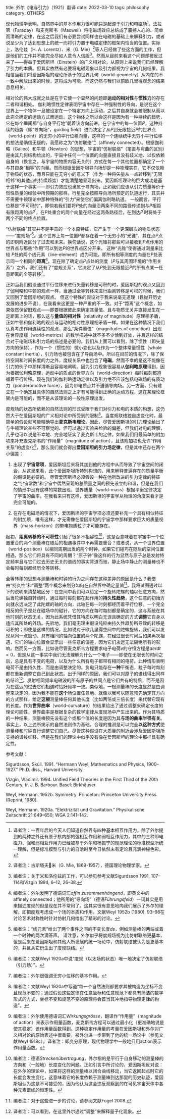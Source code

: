 title: 外尔《电与引力》（1921）翻译
date: 2022-03-10
tags: philosophy
category: OTHERS

现代物理学表明，自然界中的基本作用力很可能只是起源于引力和电磁场[^1]。法拉第（Faraday）和麦克斯韦（Maxwell）将电磁场效应总结成了震撼人心的、简单而清晰的定律，在这之后我们有必要尝试同样也在电磁的基础上来解释引力，或者说至少为了达到思想上的统一而将引力置于电磁定律的框架内恰当的位置。实际上，洛伦兹（H. A. Lorentz）、米（G. Mie）[^2]等人已经做了些这方面的工作，但是他们的工作并不能完全尽如人意令人信服[^3]。然而从目前来看这个问题却被反过来了——得益于爱因斯坦（Einstein）的广义相对论，从原则上来说我们已经理解了引力的本质。但其实依然有必要将电磁现象以及引力都视为宇宙的几何结果。我相信当我们将爱因斯坦的理论所基于的世界几何（world-geometry）从内在的不一致中解放出来的时候，这将成为可能，而这仍然与我们以前欧几里得观念的结果息息相关。

相对论的伟大成就之处是在于它使一个显然的问题即**运动的相对性**与**惯性力**的存在二者和谐相处。 伽利略惯性定律表明宇宙中存在一种强制性的导向，是说在这个世界上一个物体一旦被设定在一个特定方向上运动，之后其自身就会被限制从而以此完全确定的运动方式而运动。这个物体之所以会这样是因为有一种持续的趋势，它在每个瞬间都“与自身平行地”朝着该方向前进。在宇宙中的每一位置$P$，这种持续的趋势（即“导向场”，guiding field）进而决定了从$P$到无限接近$P$的世界点（world-point）的无穷小的平行位移向量，这样的一个连续统中无穷小平行位移的想法是确信无疑的，我愿称之为“仿射联络”[^4]（affinely connected）。根据伽利略（Galieo）和牛顿（Newton）的思想，宇宙的“仿射联络”（笔直与弯曲的区别）是由其几何结构给出的，宇宙中任何一个位置的向量直接且没有歧义地、以仅依赖自身的（换言之，与宇宙的物质内容无关的）方式在每一个其他位置都确定了一个与其自身“相等”的向量。然而根据爱因斯坦导向场却是一种物理实在，它不仅依赖于物质的状态，而且只能在无穷小的意义下（作为一种将矢量从一点转移到“无限相邻”的其他点的持续趋势）才能清楚地显现出来。爱因斯坦理论的巨大成功是基于这样一个事实——即引力效应也隶属于导向场，正如我们应该从引力质量等价于惯性质量的经验中所预期的那样。行星完全按照导向场所预定的轨道运行，其实并不需要牛顿理论中那种特殊的“引力”来使它们偏离伽利略轨道。 一般而言，平行位移是“不可积的”，即倘若我们要将$P$处的向量沿两条不同的路径传递到与$P$相距有限距离的点$P^{\prime}$，在$P$处重合的两个向量在经过这两条路径后，在到达$P^{\prime}$时将处于两个不同的终点位置。

“仿射联络”其实并不是宇宙的一个本原特征，它产生于一个更深层次的物质状态——“度规场”[^5]。这个世界上每一位置P都存在着一个无穷小的“光锥”，其在点$P$点的即刻附近区分了过去和未来。换句话说，这个光锥将那些可以接收到$P$点作用的世界点与那些“作用”可以到达$P$的世界点区分开来。 这种“光锥”使得通过测量来比较 $P$处的两个线元素（line-element）成为可能，即所有相等测度的向量在$P$处表示同一个相同的**距离**[^6]。现在除了确定点$P$点处的测度（$P$与其周围环境的“作用关系”）之外，我们还有了“度规关系”，它决定了从$P$处到无限接近$P$的所有点某一任意距离的全等转移[^7]。

正如当我们假设通过平行位移来进行矢量转移是可积的时，爱因斯坦的观点又回到了伽利略和牛顿的观点一样，当通过全等转移来进行距离转移是可积的时候，我们又回到了爱因斯坦的观点。 但这个特殊的假设对于我来说毫无道理（且抛开历史发展的进步不说），在我看来这更是一种严重的不一致。对于“距离”这个概念，如果依然保留旧观点——即要根据彼此来确定其量值、且与物质无关并直接发生在一定距离上的话，那么这与**量值的相对性**（relativity of magnitude）原理相矛盾，正如牛顿和伽利略的观点与运动的相对性原理相矛盾一样。如果在这种情况下我们认真考虑作用连续性的观点，那么“条件量值”（magnitudes of condition）出现在世界度规（world-metrics）的数学描述中就不多不少恰到好处，并且这样的结合对于电磁场和引力场的描述是必要的。我们从上面可以看到，除了惯性（即矢量方向的保持），作为一个（惯性的）微小变化以及作为一个整体常量惯性（whole constant inertia），引力场也被包含在了导向场中。所以在目前的情况下，除了保持空间和时间长度的力之外，度规关系中也包含了**电磁**。然而不幸的是这不能像在引力的例子中那样清晰且容易地阐明。因为引力现象很容易从**伽利略原理**得到，因为根据伽利略原理，运动中的质点的世界方向（world-direction）每时每刻都遵循着平行位移。现在我们的伽利略运动定律以及引力绝不应该包括电磁场的有质动力（ponderomotive force），因为带电质点并不遵循导向场。另一方面，只有建立在一个确定且具体的自然法则之上才有可能得到正确的运动方程，这在某理论框架内是可能的，而不是从该理论的一般性原理出发。

度规场的状态所依赖的自然法则的形式受限于我们对引力和电的本质的构想，这仍然大于在爱因斯坦的广义相对论中所受到的限制[^8]。当度规联络独自虚变化时，最简单的假设就可能精确导出**麦克斯韦理论**。因此，尽管爱因斯坦的引力理论给出了与牛顿理论某些不可察觉的、但可以通过实验来检验的偏差，但我们对电的理解，几乎也可以说是不幸地、完全地证实了麦克斯韦的定律。如果我们用最简单的附加项来补充麦克斯韦的“作用量”（magnitude of action），且该附加项也允许“作用关系”的虚变化[^9]，那么我们就会得出**爱因斯坦的引力场定律**，但是其中还存在两个小偏差：

1.  出现了**宇宙常项**，爱因斯坦后来将其加到他的方程中从而导致了宇宙空间的闭合。从这里来看，此个爱因斯坦所特别构想的、用来解释普遍存在的质量平衡的假设是必要的。 尽管爱因斯坦必须假设一种在他所改进的引力定律的特征之“宇宙常数”和宇宙中偶然呈现的总质量之间的预先设立的和谐，但是在我们的情形中没有这样的常数出现，世界质量（world-mass）根据平衡定律决定了宇宙的曲率。在我看来只有这样，爱因斯坦的宇宙学从物理的角度来看才是完全可能的。

2.  在存在电磁场的情况下，爱因斯坦的宇宙学项必须还要补充一个具有相似特征的附加项，唯有这样，才无需像在爱因斯坦的宇宙学中那样要求巨大的质量视界（mass-horizon）的带电物质粒子才可能存在。

起初，**距离转移的不可积性**引起了很多不相容性[^10]，这是否意味着在宇宙中一个位置重合的两个测量棒在随后的相遇事件中不再需要重合？或者说，从一个世界位置（world-position）以相同周期出发的两个时钟，如果它们碰巧在随后的空间位置相遇，那么它们将具有不同的周期？“原子钟”像这样的行为显然与原子总是发射特定频率且与它们过去历史无关的谱线的事实背道而驰，静止场中静止的测量棒也不会每时每刻都经历全等转移。

全等转移的思想与测量棒和时钟的行为之间存在这种差异的原因是什么？我借由“持久性”和“调整”两个概念来划分如何在自然界中确定量值[^11]，我将试图通过以下的说明来清楚地区分：在空间中我们可以给定一个旋转陀螺的轴以任意方向，然后当陀螺独自转动时，通过每时每刻都在起作用的**持久性趋势**，这个任意的初始方向就永远决定了此陀螺的轴的方向，此轴在每一时刻都经历着平行位移。一个完全相反的例子是处在磁场中的磁针，它的方向在每时每刻都是确定的，这与系统在其他时刻的状态无关，因为此系统凭借其特质以明白无误且确定的方式**调整**它自身以适应其所处的外场。先验地，我们毫无理由假设纯粹由持久性趋势所导致的转移是可积的；即使是这样的情况，比如说对于欧几里得空间中的陀螺旋转，我们可以发现从同一点启动、具有相同的轴向位置的两个陀螺，在经过很长时间后如果再次相遇，它们的轴向位置会显示出一些任意的偏差，因为它们永远无法隔绝所有的影响。然而另一方面，比如说尽管麦克斯韦方程要求电子电荷$e$的守恒方程是$de/dt=0$，但是从这一事实中我们无法理解为什么一个电子——即使在无限长的时间之后，总是具有不变的电荷，以及为什么所有电子都带有相同的电荷。此种情形表明电荷不是由持久性、而是由调整决定的。负电只能存在**一种**平衡态，粒子每时每刻都在重新调整它自己到此状态。出于同样的原因，我们可以对原子的谱线得出同样的结论[^12]。发射相同频率电磁波的所有原子的共同点是它们共有的特质，而不是因为在遥远的过去它们相遇时恰好频率一致。类似地，一根测量棒的长度显然是由调整来决定的，因为我不能在**这个**场位置任意地、就像以我可以随意预先确定其方向的方式那样，给定**这根**测量棒任何其他长度（比如两倍或三倍长度）来代替它现有的长度。作为**世界曲率**（world-curvature）的结果给出了通过调整来确定长度的理论可能性，世界曲率是根据复杂的数学定律从度规场中产生出来的。作为其特质的一种结果，测量棒预先设有这个或那个值的长度是因为其**与场的曲率半径有关**。事实上，以上述所揭示的自然法则作为基础，合理的推测是可以完全**以这种方式**使测量棒和时钟自行调整它们自己。尽管这种假设在大质量的附近会涉及爱因斯坦所支持的谱线红移，但是在我们的理论中似乎没有像在爱因斯坦的理论中那样具有确定性。

参考文献：

Sigurdsson, Skúli. 1991. “Hermann Weyl, Mathematics and Physics, 1900–1927.” Ph.D. diss., Harvard University.

Vizgin, Vladimir. 1994. Unified Field Theories in the First Third of the 20th Century, tr. J. B. Barbour. Basel: Birkhäuser.

Weyl, Hermann. 1952b. Symmetry. Princeton: Princeton University Press. (Reprint, 1980).

Weyl, Hermann. 1920a. “Elektrizität und Gravitation.” Physikalische Zeitschrift 21:649–650; WGA 2:141–142.


[^1]: 译者注：一百年后的今天人们知道自然界有四种基本相互作用力，除了外尔提到的两种之外还有原子核内部的强相互作用和弱相互作用力，其中的三种即电磁力、强和弱相互作用力已经被基于外尔和杨振宁的规范理论的标准模型所统一理解，但是标准模型与引力的自洽时至今日依然未有定论且充满神秘色彩。
[^2]: 译者注：古斯塔夫米（G. Mie, 1869-1957），德国理论物理学家。
[^3]: 编者注：关于米和洛伦兹的工作，可以参见参考文献Sigurdsson 1991, 107–114和Vizgin 1994, 6–12, 26–38.
[^4]: 编者注：外尔发明了德语词汇*affin zusammenhängend*，即英文中的affinely connected；他所用的“导向场”（德语*Führungsfeld*）一词其实是用来描述度规的但是现在并不常用了。这其实很有意思地向我们展示了外尔的理解，即把度规考虑成一个场的本质和作用。文献Weyl 1952b (1980), 93–98在讨论艺术对称性时针对仿射几何给出了精彩的讨论。
[^5]: 编者注：“线元素”给出了两个事件之间的不变长度$ds$，例如测量棒的两端或着一个时钟的两次滴答声。 请注意，外尔似乎将度规场视为比仿射联络更基本， 但是后来在爱因斯坦和其他人所发展的统一场论中，仿射联络被认为是更基本的，并且从它衍生出了度规联络。
[^6]: 编者注：文献Weyl 1920a中说“度规（以太场的状态）唯一地决定了仿射联络（引力场）”。
[^7]: 编者注：外尔很强调无穷小位移的基本作用。
[^8]: 编者注：文献Weyl 1920a中写道“每一个自然法则都要求其被构造为坐标不变且规范不变的；通过假设这些定律在任意坐标和任意规范下都具有简洁的数学形式的方式，坐标不变和规范不变的原理将会首当其冲地指导物理定律的构造”。
[^9]: 编者注：外尔使用德语词汇*Wirkungsgrösse*，翻译作“作用量”（magnitude of action）来表示作用量函数，麦克斯韦方程可以通过最小化（更准确地说是使其稳定）该作用量函数得到。这种稳定作用量的考量在爱因斯坦和外尔对广义相对论的原始表述中很重要，被外尔进一步带到了他的统一场论中（参见文献Weyl 1918c）。译者注：即变分原理，现代物理学中一般地只用action表示作用量函数。
[^10]: 编者注：德语*Streckenübertragung*，外尔指的是平行于自身移动的测量棒的方向和（一般地）长度变化的问题。正如引言中所讨论的，爱因斯坦反对说：在外尔的理论中，如果将这样的测量棒以闭合曲线移动，当它返回起点时它的长度会发生变化，这意味着它的长度依赖于测量棒到达那里的历史轨迹，爱因斯坦认为这是不可接受的，因为他认为这会违反观察到的在可见宇宙天体中各种元素谱线的恒定性。
[^11]: 编者注：对于这些进一步的讨论，请参阅文献Fogel 2008.
[^12]: 译者注：可以看到，在这里外尔通过“调整”来解释量子化现象。
